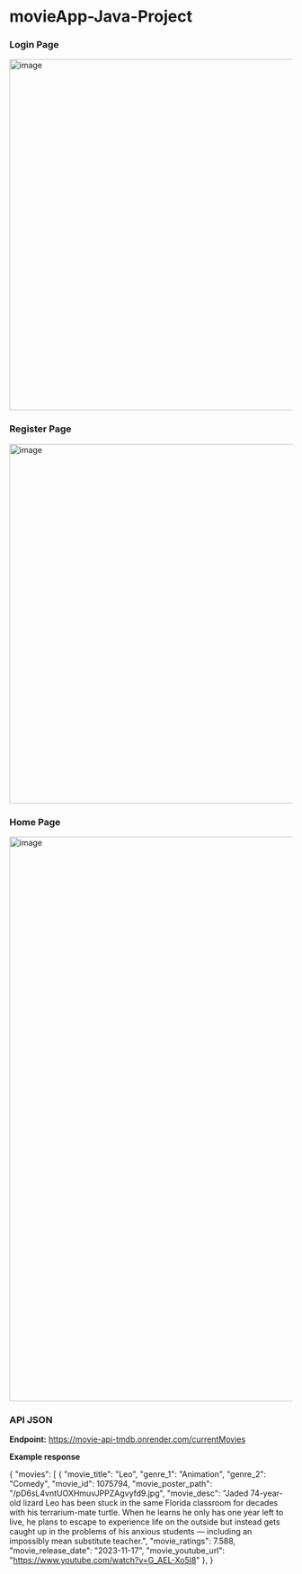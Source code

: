 # movieApp-Java-Project

### Login Page
<img width="625" alt="image" src="https://github.com/Divnoor-4602/movieApp-Java-Project/assets/120365130/3343e9fa-307d-4ad2-8705-840decf39f73">


### Register Page
<img width="640" alt="image" src="https://github.com/Divnoor-4602/movieApp-Java-Project/assets/120365130/96a55722-8a48-4889-945c-1b6c78fadc2c">



### Home Page
<img width="1005" alt="image" src="https://github.com/Divnoor-4602/movieApp-Java-Project/assets/120365130/55ca1c0f-46bd-4079-a8d7-f9293150405e">



### API JSON
**Endpoint:** https://movie-api-tmdb.onrender.com/currentMovies

**Example response**

{
  "movies": [
    {
      "movie_title": "Leo",
      "genre_1": "Animation",
      "genre_2": "Comedy",
      "movie_id": 1075794,
      "movie_poster_path": "/pD6sL4vntUOXHmuvJPPZAgvyfd9.jpg",
      "movie_desc": "Jaded 74-year-old lizard Leo has been stuck in the same Florida classroom for decades with his terrarium-mate turtle. When he learns he only has one year left to live, he plans to escape to experience life on the outside but instead gets caught up in the problems of his anxious students — including an impossibly mean substitute teacher.",
      "movie_ratings": 7.588,
      "movie_release_date": "2023-11-17",
      "movie_youtube_url": "https://www.youtube.com/watch?v=G_AEL-Xo5l8"
    },
  }
